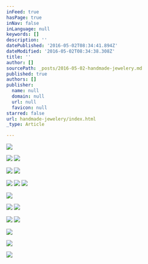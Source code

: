 ```yaml
---
inFeed: true
hasPage: true
inNav: false
inLanguage: null
keywords: []
description: ''
datePublished: '2016-05-02T08:34:41.894Z'
dateModified: '2016-05-02T08:34:38.308Z'
title: ''
author: []
sourcePath: _posts/2016-05-02-handmade-jewelery.md
published: true
authors: []
publisher:
  name: null
  domain: null
  url: null
  favicon: null
starred: false
url: handmade-jewelery/index.html
_type: Article

---
```

![](https://the-grid-user-content.s3-us-west-2.amazonaws.com/dd50a083-daba-4b6f-9845-dd46f9e46b0c.jpg)

  
![](https://the-grid-user-content.s3-us-west-2.amazonaws.com/41d6949d-d890-4bf6-a98c-13aa7f09de7f.jpg)
![](https://the-grid-user-content.s3-us-west-2.amazonaws.com/3de7434d-4a47-42e1-86d8-2b7b7bd88af8.jpg)

  
![](https://the-grid-user-content.s3-us-west-2.amazonaws.com/9701d5fd-b1f2-4f29-b972-5410dc02f1d4.jpg)
![](https://the-grid-user-content.s3-us-west-2.amazonaws.com/2830351e-f034-40a6-8e18-7d86ce4d1486.jpg)

  
![](https://the-grid-user-content.s3-us-west-2.amazonaws.com/d80d17d8-8af4-48d7-a240-686bde2aa9ae.jpg)
![](https://the-grid-user-content.s3-us-west-2.amazonaws.com/c68b524f-8627-4efa-8f3e-3fd7d883c273.jpg)
![](https://the-grid-user-content.s3-us-west-2.amazonaws.com/6716b207-8a7d-4ea9-86ed-e386cc041245.jpg)

  
![](https://the-grid-user-content.s3-us-west-2.amazonaws.com/50c6968f-9e72-4528-a2f5-e42817a66cf1.jpg)

  
![](https://the-grid-user-content.s3-us-west-2.amazonaws.com/5c81f199-8c66-496d-9a97-b7126f2a6bc1.jpg)
![](https://the-grid-user-content.s3-us-west-2.amazonaws.com/83369341-841d-4e58-9bff-610e89f6fd4b.jpg)

  
![](https://the-grid-user-content.s3-us-west-2.amazonaws.com/95f0fd50-60bc-48f9-acfd-487dcc181265.jpg)
![](https://the-grid-user-content.s3-us-west-2.amazonaws.com/a82f5202-14af-4b00-bd06-009fff231605.jpg)

  
  
  
  
  
  
  
![](https://the-grid-user-content.s3-us-west-2.amazonaws.com/706b09e0-8f02-460a-a18e-f5b20b524a2a.jpg)

  
![](https://the-grid-user-content.s3-us-west-2.amazonaws.com/ce3d2a75-326f-42ee-aa24-7cb47a3e0ae1.jpg)

  
![](https://the-grid-user-content.s3-us-west-2.amazonaws.com/1a7cd49c-52f1-4115-8995-251224ef2ecd.jpg)